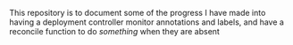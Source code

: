 This repository is to document some of the progress I have made into having a deployment controller monitor annotations and labels, and have a reconcile function to do *something* when they are absent
